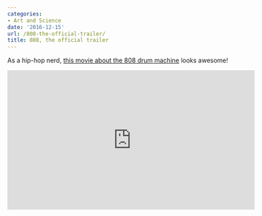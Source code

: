 ```yaml
---
categories:
- Art and Science
date: '2016-12-15'
url: /808-the-official-trailer/
title: 808, the official trailer
---
```


As a hip-hop nerd, [this movie about the 808 drum machine](https://www.youtube.com/watch?v=LMPzuRWoNgE) looks awesome!

<div class="fluid-vids"><iframe width="560" height="315" src="https://www.youtube.com/embed/LMPzuRWoNgE?rel=0" frameborder="0" allowfullscreen></iframe></div>